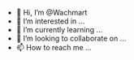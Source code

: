 - 👋 Hi, I’m @Wachmart
- 👀 I’m interested in ...
- 🌱 I’m currently learning ...
- 💞️ I’m looking to collaborate on ...
- 📫 How to reach me ...

<!---
Wachmart/Wachmart is a ✨ special ✨ repository because its `README.md` (this file) appears on your GitHub profile.
You can click the Preview link to take a look at your changes.
--->
